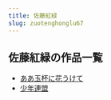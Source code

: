 ```yaml
---
title: 佐藤紅緑
slug: zuotenghonglu67
---
```


## 佐藤紅緑の作品一覧

- [ああ玉杯に花うけて](aayubeinihuaukete8b)
- [少年連盟](shaonianlianmengd1)
